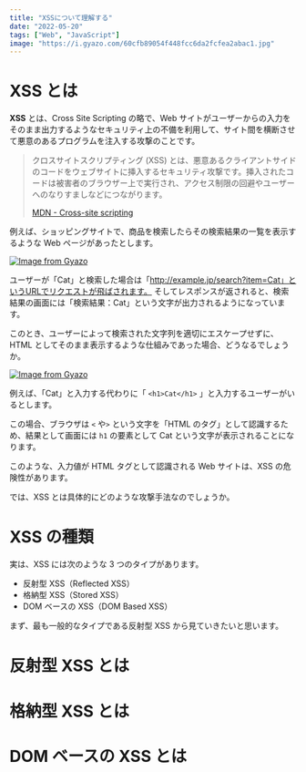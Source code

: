 ```yaml
---
title: "XSSについて理解する"
date: "2022-05-20"
tags: ["Web", "JavaScript"]
image: "https://i.gyazo.com/60cfb89054f448fcc6da2fcfea2abac1.jpg"
---
```


# XSS とは

**XSS** とは、Cross Site Scripting の略で、Web サイトがユーザーからの入力をそのまま出力するようなセキュリティ上の不備を利用して、サイト間を横断させて悪意のあるプログラムを注入する攻撃のことです。

> クロスサイトスクリプティング (XSS) とは、悪意あるクライアントサイドのコードをウェブサイトに挿入するセキュリティ攻撃です。挿入されたコードは被害者のブラウザー上で実行され、アクセス制限の回避やユーザーへのなりすましなどにつながります。
>
> [MDN - Cross-site scripting](https://developer.mozilla.org/ja/docs/Glossary/Cross-site_scripting)

例えば、ショッピングサイトで、商品を検索したらその検索結果の一覧を表示するような Web ページがあったとします。

[![Image from Gyazo](https://i.gyazo.com/261438cb9abed953cf8ff4e38606bf0d.png)](https://gyazo.com/261438cb9abed953cf8ff4e38606bf0d)

ユーザーが「Cat」と検索した場合は「http://example.jp/search?item=Cat」というURLでリクエストが飛ばされます。
そしてレスポンスが返されると、検索結果の画面には「検索結果：Cat」という文字が出力されるようになっています。

このとき、ユーザーによって検索された文字列を適切にエスケープせずに、HTML としてそのまま表示するような仕組みであった場合、どうなるでしょうか。

[![Image from Gyazo](https://i.gyazo.com/ef07b11215dc2a7aabe958e36c193317.png)](https://gyazo.com/ef07b11215dc2a7aabe958e36c193317)

例えば、「Cat」と入力する代わりに「 `<h1>Cat</h1>` 」と入力するユーザーがいるとします。

この場合、ブラウザは `<` や`>` という文字を「HTML のタグ」として認識するため、結果として画面には `h1` の要素として Cat という文字が表示されることになります。

このような、入力値が HTML タグとして認識される Web サイトは、XSS の危険性があります。

では、XSS とは具体的にどのような攻撃手法なのでしょうか。

# XSS の種類

実は、XSS には次のような 3 つのタイプがあります。

- 反射型 XSS（Reflected XSS）
- 格納型 XSS（Stored XSS）
- DOM ベースの XSS（DOM Based XSS）

まず、最も一般的なタイプである反射型 XSS から見ていきたいと思います。

# 反射型 XSS とは

# 格納型 XSS とは

# DOM ベースの XSS とは
